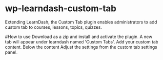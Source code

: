 # wp-learndash-custom-tab
Extending LearnDash, the Custom Tab plugin enables administrators to add custom tab to courses, lessons, topics, quizzes.

#How to use
Download as a zip and install and activate the plugin. A new tab will appear under learndash named 'Custom Tabs'. Add your custom tab content. Below the content Adjust the settings from the custom tab settings panel.
